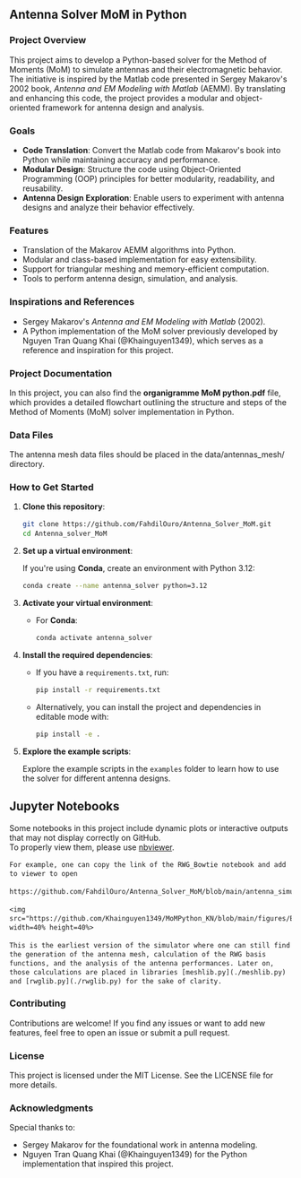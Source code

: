 ## Antenna Solver MoM in Python

### Project Overview

This project aims to develop a Python-based solver for the Method of Moments (MoM) to simulate antennas and their electromagnetic behavior. The initiative is inspired by the Matlab code presented in Sergey Makarov's 2002 book, *Antenna and EM Modeling with Matlab* (AEMM). By translating and enhancing this code, the project provides a modular and object-oriented framework for antenna design and analysis.

### Goals

- **Code Translation**: Convert the Matlab code from Makarov's book into Python while maintaining accuracy and performance.
- **Modular Design**: Structure the code using Object-Oriented Programming (OOP) principles for better modularity, readability, and reusability.
- **Antenna Design Exploration**: Enable users to experiment with antenna designs and analyze their behavior effectively.

### Features

- Translation of the Makarov AEMM algorithms into Python.
- Modular and class-based implementation for easy extensibility.
- Support for triangular meshing and memory-efficient computation.
- Tools to perform antenna design, simulation, and analysis.

### Inspirations and References

- Sergey Makarov's *Antenna and EM Modeling with Matlab* (2002).
- A Python implementation of the MoM solver previously developed by Nguyen Tran Quang Khai (@Khainguyen1349), which serves as a reference and inspiration for this project.

### Project Documentation

In this project, you can also find the **organigramme MoM python.pdf** file, which provides a detailed flowchart outlining the structure and steps of the Method of Moments (MoM) solver implementation in Python.

### Data Files

The antenna mesh data files should be placed in the data/antennas_mesh/ directory.


### How to Get Started

1. **Clone this repository**:

    ```bash
    git clone https://github.com/FahdilOuro/Antenna_Solver_MoM.git
    cd Antenna_solver_MoM
    ```

2. **Set up a virtual environment**:

    If you're using **Conda**, create an environment with Python 3.12:

    ```bash
    conda create --name antenna_solver python=3.12
    ```

3. **Activate your virtual environment**:

    - For **Conda**:
        ```bash
        conda activate antenna_solver
        ```

4. **Install the required dependencies**:

    - If you have a `requirements.txt`, run:
        ```bash
        pip install -r requirements.txt
        ```
    - Alternatively, you can install the project and dependencies in editable mode with:
        ```bash
        pip install -e .
        ```

5. **Explore the example scripts**:

    Explore the example scripts in the `examples` folder to learn how to use the solver for different antenna designs.

## Jupyter Notebooks

Some notebooks in this project include dynamic plots or interactive outputs that may not display correctly on GitHub.  
To properly view them, please use [nbviewer](https://nbviewer.jupyter.org/).

    For example, one can copy the link of the RWG_Bowtie notebook and add to viewer to open

    https://github.com/FahdilOuro/Antenna_Solver_MoM/blob/main/antenna_simulation/receiving_antenna/plate_antenna.ipynb
    
    <img src="https://github.com/Khainguyen1349/MoMPython_KN/blob/main/figures/Bowtie.png" width=40% height=40%>
    
    This is the earliest version of the simulator where one can still find the generation of the antenna mesh, calculation of the RWG basis functions, and the analysis of the antenna performances. Later on, those calculations are placed in libraries [meshlib.py](./meshlib.py) and [rwglib.py](./rwglib.py) for the sake of clarity.


### Contributing

Contributions are welcome! If you find any issues or want to add new features, feel free to open an issue or submit a pull request.

### License

This project is licensed under the MIT License. See the LICENSE file for more details.

### Acknowledgments

Special thanks to:

- Sergey Makarov for the foundational work in antenna modeling.
- Nguyen Tran Quang Khai (@Khainguyen1349) for the Python implementation that inspired this project.
